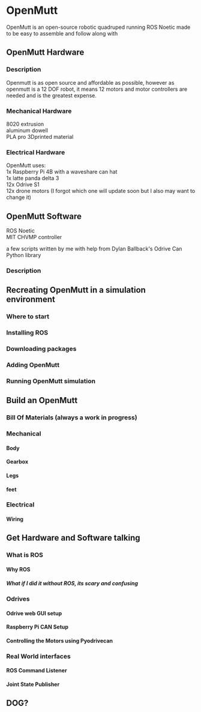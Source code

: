 # OpenMutt
OpenMutt is an open-source robotic quadruped running ROS Noetic made to be easy to assemble and follow along with  

## OpenMutt Hardware  
### Description  
Openmutt is as open source and affordable as possible, however as openmutt is a 12 DOF robot, it means 12 motors and motor controllers are needed and is the greatest expense.  

### Mechanical Hardware  
8020 extrusion  
aluminum dowell  
PLA pro 3Dprinted material  

### Electrical Hardware  
OpenMutt uses:  
1x Raspberry Pi 4B with a waveshare can hat  
1x latte panda delta 3  
12x Odrive S1  
12x drone motors (I forgot which one will update soon but I also may want to change it)  

## OpenMutt Software  
ROS Noetic  
MIT CHVMP controller  

a few scripts written by me with help from Dylan Ballback's Odrive Can Python library  


### Description

## Recreating OpenMutt in a simulation environment

### Where to start

### Installing ROS

### Downloading packages

### Adding OpenMutt

### Running OpenMutt simulation

## Build an OpenMutt

### Bill Of Materials (always a work in progress)

### Mechanical

#### Body

#### Gearbox

#### Legs

#### feet

### Electrical

#### Wiring

## Get Hardware and Software talking

### What is ROS

#### Why ROS

##### What if I did it without ROS, its scary and confusing

### Odrives

#### Odrive web GUI setup

#### Raspberry Pi CAN Setup

#### Controlling the Motors using Pyodrivecan

### Real World interfaces

#### ROS Command Listener

#### Joint State Publisher

## DOG?


